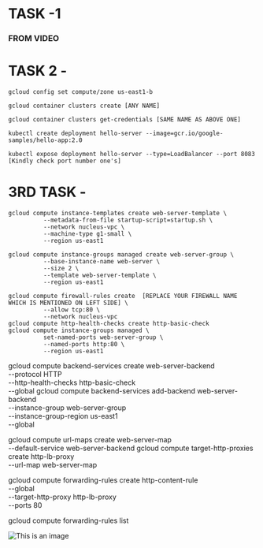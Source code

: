 # TASK -1 
### FROM VIDEO


# TASK 2 - 

```
gcloud config set compute/zone us-east1-b
```
```
gcloud container clusters create [ANY NAME]
```
```
gcloud container clusters get-credentials [SAME NAME AS ABOVE ONE]
```
```
kubectl create deployment hello-server --image=gcr.io/google-samples/hello-app:2.0
```
```
kubectl expose deployment hello-server --type=LoadBalancer --port 8083                    [Kindly check port number one's]
```
# 3RD TASK -

```
gcloud compute instance-templates create web-server-template \
          --metadata-from-file startup-script=startup.sh \
          --network nucleus-vpc \
          --machine-type g1-small \
          --region us-east1
```
```      
gcloud compute instance-groups managed create web-server-group \
          --base-instance-name web-server \
          --size 2 \
          --template web-server-template \
          --region us-east1
```        
```         
gcloud compute firewall-rules create  [REPLACE YOUR FIREWALL NAME WHICH IS MENTIONED ON LEFT SIDE] \
          --allow tcp:80 \
          --network nucleus-vpc
gcloud compute http-health-checks create http-basic-check
gcloud compute instance-groups managed \
          set-named-ports web-server-group \
          --named-ports http:80 \
          --region us-east1
```          
          
          
gcloud compute backend-services create web-server-backend \
          --protocol HTTP \
          --http-health-checks http-basic-check \
          --global
gcloud compute backend-services add-backend web-server-backend \
          --instance-group web-server-group \
          --instance-group-region us-east1 \
          --global
          
          
          
gcloud compute url-maps create web-server-map \
          --default-service web-server-backend
gcloud compute target-http-proxies create http-lb-proxy \
          --url-map web-server-map
          
          
gcloud compute forwarding-rules create http-content-rule \
        --global \
        --target-http-proxy http-lb-proxy \
        --ports 80
        
gcloud compute forwarding-rules list

![This is an image](https://myoctocat.com/assets/images/base-octocat.svg)
